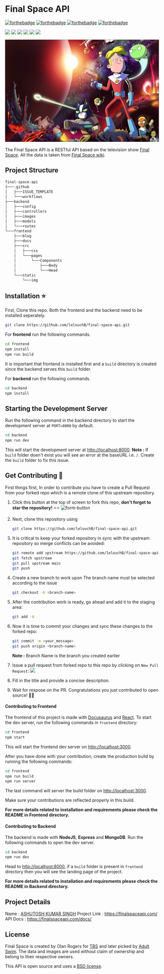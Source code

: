 # Final Space API

[![forthebadge](https://forthebadge.com/images/badges/built-with-love.svg)](https://forthebadge.com)
[![forthebadge](https://forthebadge.com/images/badges/built-by-developers.svg)](https://forthebadge.com)
[![forthebadge](https://forthebadge.com/images/badges/made-with-javascript.svg)](https://forthebadge.com)
[![forthebadge](https://forthebadge.com/images/badges/for-you.svg)](https://forthebadge.com)

![](https://img.shields.io/badge/Maintained-Yes-orange)
![](https://img.shields.io/badge/PRs-Accepting-brightgreen)
![](https://img.shields.io/github/issues/lelouchB/final-space-api)
![](https://img.shields.io/github/contributors/lelouchB/final-space-api)
![](https://img.shields.io/github/issues-pr/lelouchB/final-space-api)
![](https://img.shields.io/github/license/lelouchB/final-space-api)


[![Final Space API](https://raw.githubusercontent.com/lelouchB/lelouchB/master/wallpaper.jpg)](https://finalspaceapi.com)

The Final Space API is a RESTful API based on the television show [Final Space](https://en.wikipedia.org/wiki/Final_Space). All the data is taken from [Final Space wiki](https://final-space.fandom.com/wiki/Final_Space_Wiki).

## Project Structure
```
final-space-api
├───.github
│   ├───ISSUE_TEMPLATE
│   └───workflows
├───backend
│   ├───config
│   ├───controllers
│   ├───images
│   ├───models
│   └───routes
└───frontend
    ├───blog
    ├───docs
    ├───src
    │   ├───css
    │   └───pages
    │       └───Components
    │           ├───Body
    │           └───Head
    └───static
        └───img
```

## Installation ⭐

First, Clone this repo. Both the frontend and the backend need to be installed seperately.
```bash
git clone https://github.com/lelouchB/final-space-api.git
```

For **frontend** run the following commands.
 
 ```bash
 cd frontend
 npm install
 npm run build
 ```
 It is important that frontend is installed first and a `build` directory is created since the backend serves this `build` folder. 
 
 For **backend** run the following commands.
 
 ```bash
 cd backend
 npm install
 ```
 ## Starting the Development Server
 
 Run the following command in the backend directory to start the development server at `PORT=8000` by default.
 
 ```bash
 cd backend
 npm run dev
 ```
 
 This will start the development server at [http://localhost:8000](http://localhost:8000).
 **Note :** If `build` folder doen't exist you will see an error at the baseURL i.e. `/`. Create the `build` folder to fix this issue.
 
 ## Get Contributing 🤩
 First things first, In order to contribute you have to create a Pull Request from your forked repo which is a remote clone of this upstream repository.
 
 1. Click this button at the top of screen to fork this repo, **don't forget to star the              repository!** ⭐⭐
    ![form-button](https://github-images.s3.amazonaws.com/help/bootcamp/Bootcamp-Fork.png)

2. Next, clone this repository using
    ```bash
    git clone https://github.com/lelouchB/final-space-api.git
    ```

3. It is critical to keep your forked repository in sync with the upstream repository so merge           conflicts can be avoided:
    ```bash
    git remote add upstream https://github.com/lelouchB/final-space-api.git
    git fetch upstream
    git pull upstream main
    git push
    ```

4. Create a new branch to work upon
    The branch name must be selected according to the issue
    ```bash
    git checkout -b <branch-name>
    ```

5. After the contribution work is ready, go ahead and add it to the staging area:
    ```bash
    git add -A
    ```

6. Now it is time to commit your changes and sync these changes to the forked repo:
    ```bash
    git commit -m <your_message>
    git push origin <branch-name>
    ```
    **Note :** Branch Name is the branch you created earlier

7. Issue a pull request from forked repo to this repo by clicking on ``New Pull Request``:
    ![](https://guides.github.com/activities/hello-world/create-pr.png)

8. Fill in the title and provide a concise description.
9. Wait for respose on the PR. Congratulations you just contributed to open source! 👏👏

#### Contributing to Frontend
 
 The frontend of this project is made with [Docusaurus](https://v2.docusaurus.io/docs/) and [React](https://reactjs.org/).
 To start the dev server, run the following commands in `frontend` directory:
 
 ```bash
 cd frontend
 npm start
 ```
 
 This will start the frontend dev server on [http://localhost:3000](http://localhost:3000).
 
After you have done with your contribution, create the production build by running the following commands:

```bash
cd frontend
npm run build
npm run server
```
The last command will server the build folder on [http://localhost:3000](http://localhost:3000).

Make sure your contributions are reflected properly in this build.

**For more details related to installation and requirements please check the README in Frontend directory.** 

#### Contributing to Backend

The backend is made with **NodeJS**, **Express** and **MongoDB**.
Run the following commands to open the dev server.

```bash
cd backend
npm run dev
```

Head to [http://localhost:8000](http://localhost:8000), if a `build` folder is present in `frontend` directory then you will see the landing page of the project.

**For more details related to installation and requirements please check the README in Backend directory.** 

## Project Details

Name : [ASHUTOSH KUMAR SINGH](https://github.com/lelouchB)
Project Link : https://finalspaceapi.com/
API Docs : https://finalspaceapi.com/docs/

## License
Final Space is created by Olan Rogers for [TBS](https://www.tbs.com/) and later picked by [Adult Swim](https://www.adultswim.com). The data and images are used without claim of ownership and belong to their respective owners.

This API is open source and uses a [BSD license](/LICENSE).
 